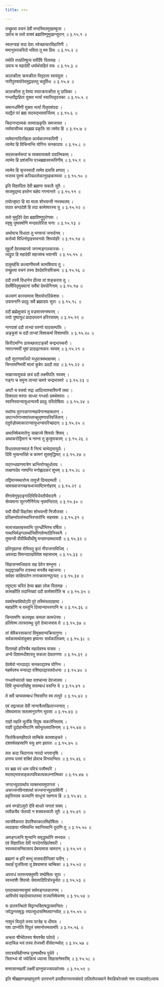 ```yaml
---
title: ०१५

---
```

तच्छ्रुत्वा वचनं देवी मन्दस्मितमुखाम्बुजा ।  
उवाच स ततो वाक्यं ब्रह्मविष्णुमुखान्सुरान् ॥ ३.१५.१ ॥  
  
स्वतन्त्राहं सदा देवाः स्वेच्छाचारविहारिणी ।  
ममानुरूपचरितो भविता तु मम प्रियः ॥ ३.१५.२ ॥  
  
तथेति तत्प्रतिश्रुत्य सर्वेर्देवैः पितामहः ।  
उवाच च महादेवीं धर्मार्थसहितं वचः ॥ ३.१५.३ ॥  
  
कालक्रीता क्रयक्रीता पितृदत्ता स्वयंयुता ।  
नारीपुरुषयोरेवमुद्वाहस्तु चतुर्विधः ॥ ३.१५.४ ॥  
  
कालक्रीता तु वेश्या स्यात्क्रयक्रीता तु दासिका ।  
गन्धर्वोद्वाहिता युक्ता भार्या स्यात्पितृदत्तका ॥ ३.१५.५ ॥  
  
समानधर्मिणी युक्ता भार्या पितृवशंवदा ।  
यदद्वैतं परं ब्रह्म सदसद्भाववर्जितम् ॥ ३.१५.६ ॥  
  
चिदानन्दात्मकं तस्मात्प्रकृतिः समजायत ।  
त्वमेवासीच्च तद्ब्रह्म प्रकृतिः सा त्वमेव हि ॥ ३.१५.७ ॥  
  
त्वमेवानादिरखिला कार्यकारणरूपिणी ।  
त्वामेव हि विचिन्वन्ति योगिनः सनकादयः ॥ ३.१५.८ ॥  
  
सदसत्कर्मरूपां च व्यक्ताव्यक्तो दयात्मिकाम् ।  
त्वामेव हि प्रशंसन्ति पञ्चब्रह्मस्वरूपिणीम् ॥ ३.१५.९ ॥  
  
त्वामेव हि सृजस्यादौ त्वमेव ह्यवसि क्षणात् ।  
भजस्व पुरुषं कञ्चिल्लोकानुग्रहकाम्यया ॥ ३.१५.१० ॥  
  
इति विज्ञापिता देवी ब्रह्मणा सकलैः सुरैः ।  
स्रजमुद्यम्य हस्तेन चक्षेप गगनान्तरे ॥ ३.१५.११ ॥  
  
तयोत्सृष्टा हि सा माला शोभयन्ती नभस्थलम् ।  
पपात कण्ठदेशे हि तदा कामेश्वरस्य तु ॥ ३.१५.१२ ॥  
  
ततो मुमुदिरे देवा ब्रह्मविष्णुपुरोगमाः ।  
ववृषुः पुष्पवर्षाणि मन्दवातेरिता घनाः ॥ ३.१५.१३ ॥  
  
अथोवाच विधाता तु भगवन्तं जनार्दनम् ।  
कर्तव्यो विधिनोद्वाहस्त्वनयोः शिवयोर्हरे ॥ ३.१५.१४ ॥  
  
मुहुर्तो देवसम्प्राप्तो जगन्मङ्गलकारकः ।  
त्वद्रूपा हि महादेवी सहजश्च भवानपि ॥ ३.१५.१५ ॥  
  
दातुमर्हसि कल्याणीमस्मै कामशिवाय तु ।  
तच्छ्रुत्वा वचनं तस्य देवदेवस्त्रिविक्रमः ॥ ३.१५.१६ ॥  
  
ददौ तस्यै विधानेन प्रीत्या तां शङ्कराय तु ।  
देवर्षिपितृमुख्यानां सर्वेषां देवयोगिनाम् ॥ ३.१५.१७ ॥  
  
कल्याणं कारयामास शिवयोरादिकेशवः ।  
उपायनानि प्रददुः सर्वे ब्रह्मादयः सुराः ॥ ३.१५.१८ ॥  
  
ददौ ब्रह्मेक्षुचापं तु वज्रसारमनश्वरम् ।  
तयोः पुष्पायुधं प्रादादम्लानं हरिरव्ययम् ॥ ३.१५.१९ ॥  
  
नागपाशं ददौ ताभ्यां वरुणो यादसाम्पतिः ।  
अङ्कुशं च ददौ ताभ्यां विश्वकर्मा विशाम्पतिः ॥ ३.१५.२० ॥  
  
किरीटमग्निः प्रायच्छत्ताटङ्कौ चन्द्रभास्करौ ।  
नवरत्नमयीं भूषां प्रादाद्रत्नाकरः स्वयम् ॥ ३.१५.२१ ॥  
  
ददौ सुराणामधिपो मधुपात्रमथाक्षयम् ।  
चिन्तामणिमयीं मालां कुबेरः प्रददौ तदा ॥ ३.१५.२२ ॥  
  
साम्राज्यसूचकं छत्रं ददौ लक्ष्मीपतिः स्वयम् ।  
गङ्गा च यमुना ताभ्यां चामरे चन्द्रभास्वरे ॥ ३.१५.२३ ॥  
  
अष्टौ च वसवो रुद्रा आदित्याश्चाश्विनौ तथा ।  
दिक्पाला मरुतः साध्या गन्धर्वाः प्रमथेश्वराः ।  
स्वानिस्वान्यायुधान्यस्यै प्रददुः परितोषिताः ॥ ३.१५.२४ ॥  
  
रथांश्च तुरगान्नागान्महावेगान्महाबलान् ।  
उष्टानरोगानश्वांस्तान्क्षुत्तृष्णापरिवर्जितान् ।  
ददुर्वज्रोपमाकारान्सायुधान्सपरिच्छदान् ॥ ३.१५.२५ ॥  
  
अथाभिषेकमातेनुः साम्राज्ये शिवयोः शिवम् ।  
अथाकरोद्विमानं च नाम्ना तु कुसुमाकरम् ॥ ३.१५.२६ ॥  
  
विधाताम्लानमालं वै नित्यं चाभेद्यमायुधैः ।  
दिवि भुव्यन्तरिक्षे च कामगं सुसमृद्धिमत् ॥ ३.१५.२७ ॥  
  
यद्गन्धघ्राणमात्रेण भ्रान्तिरोगक्षुर्धातयः ।  
तत्क्षणादेव नश्यन्ति मनोह्लादकरं शुभम् ॥ ३.१५.२८ ॥  
  
तद्विमानमथारोप्य तावुभौ दिव्यदम्पती ।  
चामख्याजनच्छत्रध्वजयष्टिमनोहरम् ॥ ३.१५.२९ ॥  
  
वीणावेणुमृदङ्गादिविविधैस्तौर्यवादनैः ।  
सेव्यमाना सुरगणैर्निर्गत्य नृपमन्दिरात् ॥ ३.१५.३० ॥  
  
ययौ वीथीं विहारेशा शोभयन्ती निजौजसा ।  
प्रतिहर्म्याग्रसंस्थाभिरप्सरोभिः सहस्रशः ॥ ३.१५.३१ ॥  
  
सलाजाक्षतहस्ताभिः पुरन्ध्रीभिश्च वर्षिता ।  
गाथाभिर्मङ्गलार्थाभिर्वीणावेण्वादिनिस्वनैः ।  
तुष्यन्ती वीवीथिवीथीषु मन्दमन्दमथाययौ ॥ ३.१५.३२ ॥  
  
प्रतिगृह्याप्स रोभिस्तु कृतं नीराजनाविधिम् ।  
अवरुह्य विमानग्रात्प्रविवेश महासभाम् ॥ ३.१५.३३ ॥  
  
सिंहासनमधिष्ठाय सह देवेन शम्भुना ।  
यद्यद्वाञ्छन्ति तत्रस्था मनसैव महाजनाः ।  
सर्वज्ञा साक्षिपातेन तत्तत्कामानपूरयत् ॥ ३.१५.३४ ॥  
  
तद्दृष्ट्वा चरितं देव्या ब्रह्मा लोक पितामहः ।  
कामाक्षीति तदाभिख्यां ददौ कामेश्वरीति च ॥ ३.१५.३५ ॥  
  
ववर्षाश्चर्यमेघोऽपि पुरे तस्मिंस्तदाज्ञया ।  
महार्हाणि च वस्तूनि दिव्यान्याभरणानि च ॥ ३.१५.३६ ॥  
  
चिन्तामणिः कल्पवृक्षः कमला कामधेनवः ।  
प्रतिवेश्म ततस्तस्थुः पुरो देव्याजयाय ते ॥ ३.१५.३७ ॥  
  
तां सेवैकरसाकारां विमुक्तान्यक्रियागुणाः ।  
सर्वकामार्थसंयुक्ता हृष्यन्तः सार्वकालिकम् ॥ ३.१५.३८ ॥  
  
पितामहो हरिश्चैव महादेवश्च वासवः ।  
अन्ये दिशामधीशास्तु सकला देवतागणाः ॥ ३.१५.३९ ॥  
  
देवर्षयो नारदाद्याः सनकाद्याश्च योगिनः ।  
महर्षयश्च मन्वाद्या वशिष्ठाद्यास्तपोधनाः ॥ ३.१५.४० ॥  
  
गन्धर्वाप्सरसो यक्षा याश्चान्या देवजातयः ।  
दिवि भूम्यन्तरिक्षेषु ससम्बाधं वसन्ति ये ॥ ३.१५.४१ ॥  
  
ते सर्वे चाप्यसम्बाधं निवसन्ति स्म तत्पुरे ॥ ३.१५.४२ ॥  
  
एवं तद्वत्सला देवी नान्यत्रैत्यखिलाज्जनात् ।  
तोषयामास सततमनुरागेण भूयसा ॥ ३.१५.४३ ॥  
  
राज्ञो महति भूर्लोके विदुषः सकलेप्सिताम् ।  
राज्ञी दुदोहाभीष्टानि सर्वभूतलवासिनाम् ॥ ३.१५.४४ ॥  
  
त्रिलोकैकमहीपाले साम्बिके कामशङ्करे ।  
दशवर्षसहस्राणि ययुः क्षण इवापरः ॥ ३.१५.४५ ॥  
  
ततः कदा चिदागत्य नारदो भगवानृषिः ।  
प्रणम्य परमां शक्तिं प्रोवाच विनयान्वितः ॥ ३.१५.४६ ॥  
  
पर ब्रह्म परं धाम पवित्रं परमैश्वरि ।  
मदसद्भावसङ्कल्पविकल्पकलनात्मिका ॥ ३.१५.४७ ॥  
  
जगदभ्युदयार्थाय व्यक्तभावमुपागता ।  
असज्जनविनाशार्था सज्जनाभ्युदयार्थिनी ।  
प्रवृत्तिस्तव कल्याणि साधूनां रक्षणाय हि ॥ ३.१५.४८ ॥  
  
अयं भण्डोऽसुरो देवि बाधते जगतां त्रयम् ।  
त्वयैकयैव जेतव्यो न शक्यस्त्वपरैः सुरैः ॥ ३.१५.४९ ॥  
  
त्वत्सेवैकपरा देवाश्चिरकालमिहोषिताः ।  
त्वदाज्ञया गमिष्यन्ति स्वानिस्वानि पुराणि तु ॥ ३.१५.५० ॥  
  
अमङ्गलानि शून्यानि समृद्धार्थानि सन्त्वतः ।  
एवं विज्ञापिता देवी नारदेनाखिलेश्वरी ।  
स्वस्ववासनिवासाय प्रेषयामास चामरान् ॥ ३.१५.५१ ॥  
  
ब्रह्माणं च हरिं शम्भुं वासवादीन्दिशां पतीन् ।  
यथार्हं पूजयित्वा तु प्रेषयामास चाम्बिका ॥ ३.१५.५२ ॥  
  
अपराधं ततस्त्यक्तुमपि सम्प्रेषिताः सुराः ।  
स्वस्वांशैः शिवयोः सेवामादिपित्रोरकुर्वत ॥ ३.१५.५३ ॥  
  
एतदाख्यानमायुष्यं सर्वमङ्गलकारणम् ।  
आविर्भावं महादेव्यास्तस्या राज्याभिषेचनम् ॥ ३.१५.५४ ॥  
  
यः प्रातरुत्थितो विद्वान्भक्तिश्रद्धासमन्वितः ।  
जपेद्धनसमृद्धः स्यात्सुधासम्मितवाग्भवेत् ॥ ३.१५.५५ ॥  
  
नाशुभं विद्यते तस्य परत्रेह च धीमतः ।  
यशः प्राप्नोति विपुलं समानोत्तमतामपि ॥ ३.१५.५६ ॥  
  
अचला श्रीर्भवेतस्य श्रेयश्चैव पदेपदे ।  
कदाचिन्न भयं तस्य तेजस्वी वीर्यवान्भवेत् ॥ ३.१५.५७ ॥  
  
तापत्रयविहीनश्च पुरुषार्थैश्च पूर्यते ।  
त्रिसन्ध्यं यो जपेन्नित्यं ध्यात्वा सिंहासनेश्वरीम् ॥ ३.१५.५८ ॥  
  
षण्मासान्महतीं लक्ष्मीं प्राप्नुयाज्जापकोत्तमः ॥ ३.१५.५९ ॥  
  
इति श्रीब्रह्माण्डमहापुराणे उत्तरभागे हयग्रीवागस्त्यसंवादे ललितोपाख्याने वैवाहिकोत्सवो नाम पञ्चदशोऽध्यायः